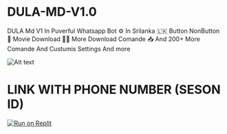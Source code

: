 # DULA-MD-V1.0
DULA Md V1 In Puverful Whatsapp Bot ⚙️ In Srilanka 🇱🇰 Button NonButton 🔢 Movie Download 🍟📂 More Download Comande 📥 And  200+ More Comande And Custumis Settings And more


![Alt text](https://github.com/PODDAe/DULA-MD-V1.0/blob/main/IMAGES/DULA-MD-LOGO.png?raw=true)






# LINK WITH PHONE NUMBER (SESON ID)

[![Run on Replit](https://replit.com/badge.svg)](https://replit.com/@camalkaakash2/DULA-MD-V1-WEB-PAIR?v=1)

